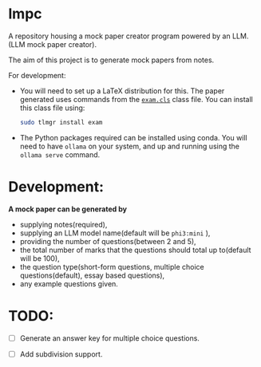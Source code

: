 # lmpc
A repository housing a mock paper creator program powered by an LLM. (LLM mock paper creator).

The aim of this project is to generate mock papers from notes. 


For development:

- You will need to set up a LaTeX distribution for this. 
  The paper generated uses commands from the  [`exam.cls`](https://ctan.org/pkg/exam) class file. 
  You can install this class file using:
  ```sh 
  sudo tlmgr install exam
  ```

- The Python packages required can be installed using conda. You will need to have `ollama` on your system, and up and running using the `ollama serve` command. 


# Development: 

__A mock paper can be generated by__
- supplying notes(required), 
- supplying an LLM model name(default will be `phi3:mini` ), 
- providing the number of questions(between 2 and 5), 
- the total number of marks that the questions should total up to(default will be 100), 
- the question type(short-form questions, multiple choice questions(default), essay based questions), 
- any example questions given. 

# TODO: 

- [ ] Generate an answer key for multiple choice questions. 

- [ ] Add subdivision support.




